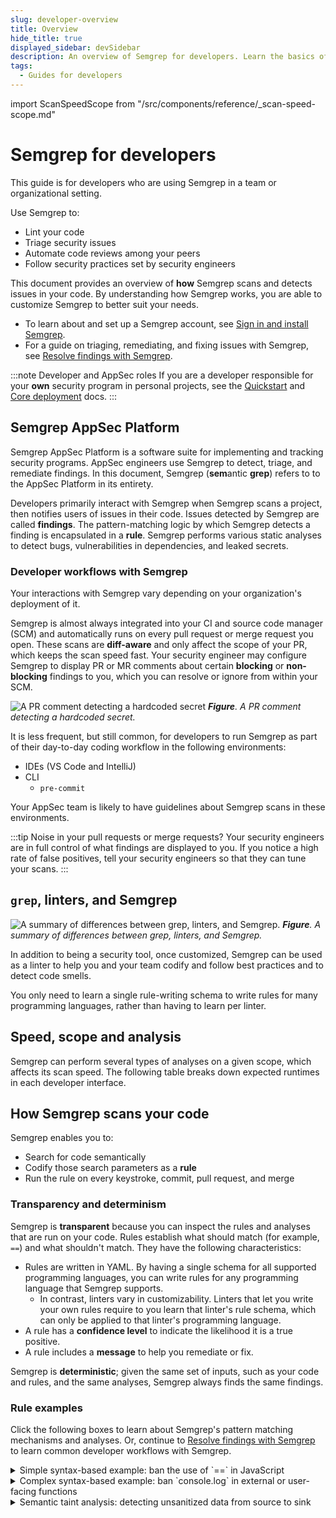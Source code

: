 ```yaml
---
slug: developer-overview
title: Overview
hide_title: true
displayed_sidebar: devSidebar
description: An overview of Semgrep for developers. Learn the basics of Semgrep and how it integrates into your coding workflows and environment.
tags:
  - Guides for developers
---
```


import ScanSpeedScope from "/src/components/reference/_scan-speed-scope.md"

# Semgrep for developers

This guide is for developers who are using Semgrep in a team or organizational setting.

Use Semgrep to:

- Lint your code
- Triage security issues
- Automate code reviews among your peers
- Follow security practices set by security engineers

This document provides an overview of **how** Semgrep scans and detects issues in your code. By understanding how Semgrep works, you are able to customize Semgrep to better suit your needs.

- To learn about and set up a Semgrep account, see [Sign in and install Semgrep](/for-developers/developer-signin).
- For a guide on triaging, remediating, and fixing issues with Semgrep, see [Resolve findings with Semgrep](/for-developers/resolve-findings).

:::note Developer and AppSec roles
If you are a developer responsible for your **own** security program in personal projects, see the [Quickstart](/getting-started/quickstart) and [Core deployment](/deployment/core-deployment) docs.
:::

## Semgrep AppSec Platform

Semgrep AppSec Platform is a software suite for implementing and tracking security programs. AppSec engineers use Semgrep to detect, triage, and remediate findings. In this document, Semgrep (**sem**antic **grep**) refers to to the AppSec Platform in its entirety.

Developers primarily interact with Semgrep when Semgrep scans a project, then notifies users of issues in their code. Issues detected by Semgrep are called **findings**. The pattern-matching logic by which Semgrep detects a finding is encapsulated in a **rule**. Semgrep performs various static analyses to detect bugs, vulnerabilities in dependencies, and leaked secrets.

### Developer workflows with Semgrep

Your interactions with Semgrep vary depending on your organization's deployment of it.

Semgrep is almost always integrated into your CI and source code manager (SCM) and automatically runs on every pull request or merge request you open. These scans are **diff-aware** and only affect the scope of your PR, which keeps the scan speed fast. Your security engineer may configure Semgrep to display PR or MR comments about certain **blocking** or **non-blocking** findings to you, which you can resolve or ignore from within your SCM.

![A PR comment detecting a hardcoded secret](/img/guardrails-secrets.png)
_**Figure**. A PR comment detecting a hardcoded secret._

It is less frequent, but still common, for developers to run Semgrep as part of their day-to-day coding workflow in the following environments:

-  IDEs (VS Code and IntelliJ)
-  CLI
    - `pre-commit`

Your AppSec team is likely to have guidelines about Semgrep scans in these environments.

:::tip Noise in your pull requests or merge requests?
Your security engineers are in full control of what findings are displayed to you. If you notice a high rate of false positives, tell your security engineers so that they can tune your scans. 
:::

## `grep`, linters, and Semgrep

![A summary of differences between grep, linters, and Semgrep.](/img/linters-semgrep-comparison.png)
_**Figure**. A summary of differences between grep, linters, and Semgrep._

In addition to being a security tool, once customized, Semgrep can be used as a linter to help you and your team codify and follow best practices and to detect code smells.

You only need to learn a single rule-writing schema to write rules for many programming languages, rather than having to learn per linter.

## Speed, scope and analysis

Semgrep can perform several types of analyses on a given scope, which affects its scan speed. The following table breaks down expected runtimes in each developer interface.

<ScanSpeedScope />

## How Semgrep scans your code

Semgrep enables you to:

- Search for code semantically
- Codify those search parameters as a **rule**
- Run the rule on every keystroke, commit, pull request, and merge

### Transparency and determinism 

Semgrep is **transparent** because you can inspect the rules and analyses that are run on your code. Rules establish what should match (for example, `==`) and what shouldn't match. They have the following characteristics:

- Rules are written in YAML. By having a single schema for all supported programming languages, you can write rules for any programming language that Semgrep supports.
  - In contrast, linters vary in customizability. Linters that let you write your own rules require to you learn that linter's rule schema, which can only be applied to that linter's programming language.
- A rule has a **confidence level** to indicate the likelihood it is a true positive.
- A rule includes a **message** to help you remediate or fix.

Semgrep is **deterministic**; given the same set of inputs, such as your code and rules, and the same analyses, Semgrep always finds the same findings.

### Rule examples

Click the following boxes to learn about Semgrep's pattern matching mechanisms and analyses. Or, continue to [Resolve findings with Semgrep](/for-developers/resolve-findings) to learn common developer workflows with Semgrep.

<details>
<summary>Simple syntax-based example: ban the use of `==` in JavaScript</summary>

#### Simple syntax-based example

You may want to ban the use of `==` in JavaScript and instead require `===` to avoid **type coercion** when evaluating expressions. This is a common standard enforced in popular JavaScript linters. This is a simple find and replace in many text editors, because the ban is enforced for **all** usages of `==`. In Semgrep, you can create a rule codifying this find and replace operation to share or enforce this standard.

<iframe title="Prevent type coercion in JavaScript ==" src="https://semgrep.dev/embed/editor?snippet=5rUdbO1" width="100%" height="432px" frameBorder="0"></iframe>
_**Figure**. Prevent type coercion in `==`. Click **<i class="fa-solid fa-play"></i> Run** to view the findings._

This simple rule is accurate because it only requires the syntax defined in `pattern` to match, not the semantics. The **metavariables** $A and $B always evaluate to some value on the left and right hand side of the `==` operator, and that is all that matters, not the meaning or of $A and $B themselves.

:::info Metavariables
[Metavariables](/writing-rules/pattern-syntax#metavariables) are an abstraction to match code when you don’t know the value or contents ahead of time, similar to capture groups in regular expressions.
:::
</details>

<details>
<summary>Complex syntax-based example: ban `console.log` in external or user-facing functions</summary>

#### Complex syntax-based example

It is a common convention either to ban all uses of some language feature in user-facing code, such as `console.log()`, or to permit `console.log()` internally but not externally.

Semgrep enables you to create a custom best practices set of rules around cases like this.

<iframe title="Ban console.log external or user-facing functions" src="https://semgrep.dev/embed/editor?snippet=1AP5" width="100%" height="432px" frameBorder="0"></iframe>
_**Figure**. Ban `console.log` in external-facing functions. Click **<i class="fa-solid fa-play"></i> Run** to view the findings._

Notice that only **line 4** matches. This is because only line 4 has a `console.log()` function within `someExternalFunction()`.

This example defines both what matches within the external-facing function, and the external-facing function itself. This is achieved through the use of `pattern` and `pattern-inside`. The `...` **ellipsis** operator tells Semgrep to accept any number of arguments or values in `someExternalFunction()` and `console.log()`, thus capturing all possible variations of the functions.


</details>

<details>
<summary>Semantic taint analysis: detecting unsanitized data from source to sink</summary>

#### Semantic taint analysis example

A more complex example is detecting if **unsanitized data** is flowing from some **source**, such as saved form data, to a **sink** without sanitization.

The following example is a simplified Semgrep rule that detects possible cross-site scripting vulnerabilities:


```yaml showLineNumbers
rules:
  - id: decoded-xss
    message: Untrusted input could be used to tamper with a web page rendering,
      which can lead to a Cross-site scripting (XSS) vulnerability. XSS
      vulnerabilities occur when untrusted input executes malicious JavaScript
      code, leading to issues such as account compromise and sensitive
      information leakage. To prevent this vulnerability, validate the user
      input, perform contextual output encoding or sanitize the input.
    severity: WARNING
    metadata:
      vulnerability_class:
        - Cross-Site-Scripting (XSS)
    languages:
      - javascript
      - typescript
    mode: taint
    options:
      interfile: true
      symbolic_propagation: true
      taint_assume_safe_booleans: true
      taint_assume_safe_numbers: true
    pattern-sources:
      - label: DECODE
        patterns:
          - patterns:
              - pattern-either:
                  //highlight-next-line
                  - pattern: decodeURIComponent($X)
                  //highlight-next-line
                  - pattern: decodeURI($X)
   pattern-sinks:
      - patterns:
          - pattern-either:
              //highlight-next-line
              - pattern: $ELEMENT. ... .innerHTML = $X
              - pattern: document.write($X)
          - focus-metavariable: $X
        requires: DECODE
  pattern-sanitizers:
      - patterns:
          - pattern-either:
              //highlight-next-line
              - pattern: Number(...)
              - pattern: parseInt(...)
      - patterns:
          //highlight-next-line
          - pattern: sanitize(...)
```

```javascript showLineNumbers
const rootDiv = document.getElementById("root");
import { sanitize } from "dompurify";
const hash = decodeURIComponent(location.hash.substr(1));

const hash1 = decodeURI(location.hash.substr(1));
// ruleid: prook: decoded-xss
rootDiv.innerHTML = sanitize(hash);
// ok: decoded-xss
rootDiv.innerHTML = Number.parseInt(hash);
// ruleid: decoded-xss
//highlight-next-line
rootDiv.innerHTML = hash1;

const obj2 = { foo: "baz", y: hash1 };

const clonedObj = { ...obj2 };

// ruleid: decoded-xss
//highlight-next-line
rootDiv.innerHTML = clonedObj.y;
```

In this example, **lines 11 and 18** are the only two true positives.
- **Line 7** is not a match because `hash` has been sanitized through `sanitize(hash)`.
- **Line 9** stores the hash as a number, and the rule has defined this as a sanitizer as well.

Semgrep defines the `pattern-sources`, `pattern-sinks`, and `pattern-sanitizers` to make sure that the rule is accurate and contains no false positives or false negatives by including every possible way this type of XSS can occur and **excluding** those cases where the data has been sanitized. View the rule in its entirety to see how the rule catches all possible cases. 
</details>
